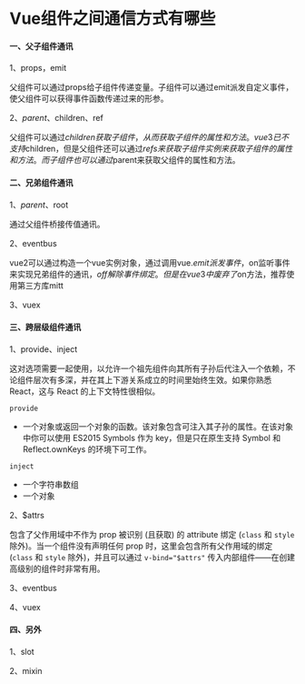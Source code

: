 # **Vue组件之间通信方式有哪些**

#### 一、父子组件通讯

1、props，emit

父组件可以通过props给子组件传递变量。子组件可以通过emit派发自定义事件，使父组件可以获得事件函数传递过来的形参。

2、$parent、$children、ref

父组件可以通过$children获取子组件，从而获取子组件的属性和方法。vue3已不支持$children，但是父组件还可以通过$refs来获取子组件实例来获取子组件的属性和方法。而子组件也可以通过$parent来获取父组件的属性和方法。



#### 二、兄弟组件通讯

1、$parent、$root

通过父组件桥接传值通讯。

2、eventbus

vue2可以通过构造一个vue实例对象，通过调用vue.$emit派发事件，$on监听事件来实现兄弟组件的通讯，$off解除事件绑定。但是在vue3中废弃了$on方法，推荐使用第三方库mitt

3、vuex



#### 三、跨层级组件通讯

1、provide、inject

这对选项需要一起使用，以允许一个祖先组件向其所有子孙后代注入一个依赖，不论组件层次有多深，并在其上下游关系成立的时间里始终生效。如果你熟悉 React，这与 React 的上下文特性很相似。

`provide `

- 一个对象或返回一个对象的函数。该对象包含可注入其子孙的属性。在该对象中你可以使用 ES2015 Symbols 作为 key，但是只在原生支持 Symbol 和 Reflect.ownKeys 的环境下可工作。

`inject` 

- 一个字符串数组
- 一个对象

2、$attrs

包含了父作用域中不作为 prop 被识别 (且获取) 的 attribute 绑定 (`class` 和 `style` 除外)。当一个组件没有声明任何 prop 时，这里会包含所有父作用域的绑定 (`class` 和 `style` 除外)，并且可以通过 `v-bind="$attrs"` 传入内部组件——在创建高级别的组件时非常有用。

3、eventbus

4、vuex



#### 四、另外

1、slot

2、mixin